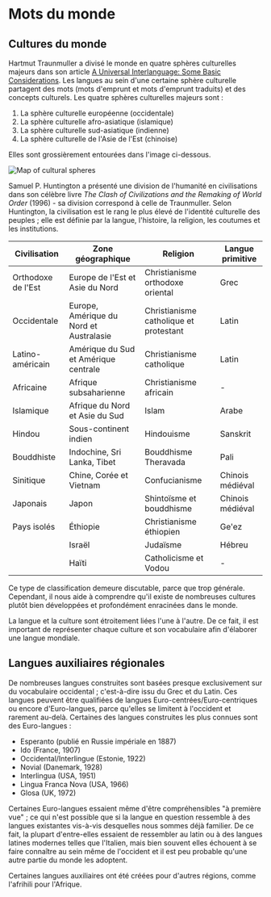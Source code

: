 # Mots du monde

Cultures du monde
---------------------

Hartmut Traunmuller a divisé le monde en quatre sphères culturelles majeurs dans son article [A Universal Interlanguage: Some Basic Considerations](http://www.ling.su.se/staff/hartmut/UIL.pdf). Les langues au sein d'une certaine sphère culturelle partagent des mots (mots d'emprunt et mots d'emprunt traduits) et des concepts culturels. 
Les quatre sphères culturelles majeurs sont : 

1. La sphère culturelle européenne (occidentale)
2. La sphère culturelle afro-asiatique (islamique)
3. La sphère culturelle sud-asiatique (indienne)
4. La sphère culturelle de l'Asie de l'Est (chinoise)

Elles sont grossièrement entourées dans l'image ci-dessous.

![](http://www.pandunia.info/grafe/linguisticspheres.gif "Map of cultural spheres")

Samuel P. Huntington a présenté une division de l'humanité en civilisations dans son célèbre livre _The Clash of Civilizations and the Remaking of World Order_ (1996) - sa division correspond à celle de Traunmuller. Selon Huntington, la civilisation est le rang le plus élevé de l'identité culturelle des peuples ; elle est définie par la langue, l'histoire, la religion, les coutumes et les institutions.

| Civilisation       | Zone géographique                       | Religion                               | Langue primitive |
| ------------------ | --------------------------------------- | -------------------------------------- | ---------------- |
| Orthodoxe de l'Est | Europe de l'Est et Asie du Nord         | Christianisme orthodoxe oriental       | Grec             |
| Occidentale        | Europe, Amérique du Nord et Australasie | Christianisme catholique et protestant | Latin            |
| Latino-américain   | Amérique du Sud et Amérique centrale    | Christianisme catholique               | Latin            |
| Africaine          | Afrique subsaharienne                   | Christianisme africain                 | -                |
| Islamique          | Afrique du Nord et Asie du Sud          | Islam                                  | Arabe            |
| Hindou             | Sous-continent indien                   | Hindouisme                             | Sanskrit         |
| Bouddhiste         | Indochine, Sri Lanka, Tibet             | Bouddhisme Theravada                   | Pali             |
| Sinitique          | Chine, Corée et Vietnam                 | Confucianisme                          | Chinois médiéval |
| Japonais           | Japon                                   | Shintoïsme et bouddhisme               | Chinois médiéval |
| Pays isolés        | Éthiopie                                | Christianisme éthiopien                | Ge'ez            |
|                    | Israël                                  | Judaïsme                               | Hébreu           |
|                    | Haïti                                   | Catholicisme et Vodou                  | -                |

Ce type de classification demeure discutable, parce que trop générale. Cependant, il nous aide à comprendre qu'il existe de nombreuses cultures plutôt bien développées et profondément enracinées dans le monde.

La langue et la culture sont étroitement liées l'une à l'autre. De ce fait, il est important de représenter chaque culture et son vocabulaire afin d'élaborer une langue mondiale.


Langues auxiliaires régionales
----------------------------

De nombreuses langues construites sont basées presque exclusivement sur du vocabulaire occidental ; c'est-à-dire issu du Grec et du Latin. Ces langues peuvent être qualifiées de langues Euro-centrées/Euro-centriques ou encore d'Euro-langues, parce qu'elles se limitent à l'occident et rarement au-delà.
Certaines des langues construites les plus connues sont des Euro-langues : 

- Esperanto (publié en Russie impériale en 1887)
- Ido (France, 1907)
- Occidental/Interlingue (Estonie, 1922)
- Novial (Danemark, 1928)
- Interlingua (USA, 1951)
- Lingua Franca Nova (USA, 1966)
- Glosa (UK, 1972)

Certaines Euro-langues essaient même d'être compréhensibles "à première vue" ; ce qui n'est possible que si la langue en question ressemble à des langues existantes vis-à-vis desquelles nous sommes déjà familier.
De ce fait, la plupart d'entre-elles essaient de ressembler au latin ou à des langues latines modernes telles que l'Italien, mais bien souvent elles échouent à se faire connaître au sein même de l'occident et il est peu probable qu'une autre partie du monde les adoptent.

Certaines langues auxiliaires ont été créées pour d'autres régions, comme l'afrihili pour l'Afrique.


